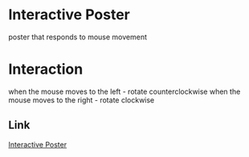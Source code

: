 # Interactive Poster
poster that responds to mouse movement

# Interaction 
when the mouse moves to the left - rotate counterclockwise
when the mouse moves to the right - rotate clockwise

## Link 

[Interactive Poster](https://gabriel-perez1.github.io/interactive-poster/)